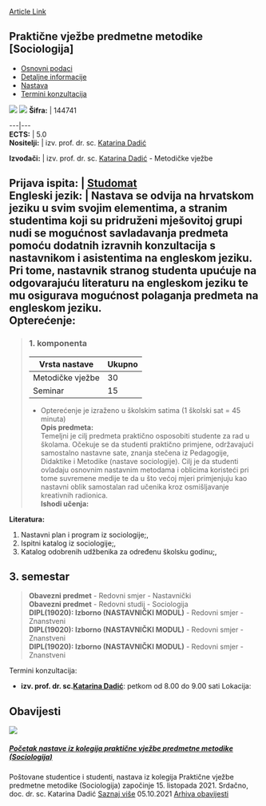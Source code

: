 [Article Link](https://www.fhs.hr/predmet/pvpms_a)

## Praktične vježbe predmetne metodike [Sociologija]
  * [Osnovni podaci](https://www.fhs.hr/predmet/pvpms_a#v1id-904865_737430_1_0 "Osnovni podaci")
  * [Detaljne informacije](https://www.fhs.hr/predmet/pvpms_a#v1id-904865_737430_1_1 "Detaljne informacije")
  * [Nastava](https://www.fhs.hr/predmet/pvpms_a#v1id-904865_737430_1_2 "Nastava")
  * [Termini konzultacija](https://www.fhs.hr/predmet/pvpms_a#v1id-904865_737430_1_3 "Termini konzultacija")


[![](https://www.fhs.hr/img/flags/gif/hr.gif)](https://www.fhs.hr/predmet/pvpms_a) [![](https://www.fhs.hr/img/flags/gif/gb.gif)](https://www.fhs.hr/en/course/peitmots_a)
**Šifra:** |  144741  
  
---|---  
**ECTS:** |  5.0   
**Nositelji:** |  izv. prof. dr. sc. [Katarina Dadić](https://www.fhs.hr/djelatnik/katarina.dadic)   
  
**Izvođači:** |  izv. prof. dr. sc. [Katarina Dadić](https://www.fhs.hr/djelatnik/katarina.dadic) - Metodičke vježbe  
  
**Prijava ispita:** |  [Studomat](http://www.isvu.hr/studomat)  
**Engleski jezik:** |  Nastava se odvija na hrvatskom jeziku u svim svojim elementima, a stranim studentima koji su pridruženi mješovitoj grupi nudi se mogućnost savladavanja predmeta pomoću dodatnih izravnih konzultacija s nastavnikom i asistentima na engleskom jeziku. Pri tome, nastavnik stranog studenta upućuje na odgovarajuću literaturu na engleskom jeziku te mu osigurava mogućnost polaganja predmeta na engleskom jeziku.   
**Opterećenje:**  
---  
> ### 1. komponenta
> | Vrsta nastave | Ukupno  
> ---|---  
> Metodičke vježbe | 30  
> Seminar | 15  
> * Opterećenje je izraženo u školskim satima (1 školski sat = 45 minuta)   
**Opis predmeta:**  
> Temeljni je cilj predmeta praktično osposobiti studente za rad u školama. Očekuje se da studenti praktično primjene, održavajući samostalno nastavne sate, znanja stečena iz Pedagogije, Didaktike i Metodike (nastave sociologije). Cilj je da studenti ovladaju osnovnim nastavnim metodama i oblicima koristeći pri tome suvremene medije te da u što većoj mjeri primjenjuju kao nastavni oblik samostalan rad učenika kroz osmišljavanje kreativnih radionica.  
**Ishodi učenja:**  

  
**Literatura:**  
  1. Nastavni plan i program iz sociologije;, 
  2. Ispitni katalog iz sociologije;, 
  3. Katalog odobrenih udžbenika za određenu školsku godinu;, 

  
**3. semestar**  
---  
> **Obavezni predmet** - Redovni smjer - Nastavnički  
>  **Obavezni predmet** - Redovni studij - Sociologija  
>  **DIPL(19020): Izborno (NASTAVNIČKI MODUL)** - Redovni smjer - Znanstveni  
>  **DIPL(19020): Izborno (NASTAVNIČKI MODUL)** - Redovni smjer - Znanstveni  
>  **DIPL(19020): Izborno (NASTAVNIČKI MODUL)** - Redovni smjer - Znanstveni  
>   
Termini konzultacija: 
  * **izv. prof. dr. sc.[Katarina Dadić](https://www.fhs.hr/djelatnik/katarina.dadic)**: 
petkom od 8.00 do 9.00 sati
Lokacija: 


## Obavijesti
[ ![](https://www.fhs.hr/_pub/themes_static/hrstud2024/default/img/default_news.jpg) ](https://www.fhs.hr/predmet/pvpms_a?@=21g8h#news_110739)
#####  [Početak nastave iz kolegija praktične vježbe predmetne metodike (Sociologija)](https://www.fhs.hr/predmet/pvpms_a?@=21g8h#news_110739)
Poštovane studentice i studenti, nastava iz kolegija Praktične vježbe predmetne metodike (Sociologija) započinje 15. listopada 2021. Srdačno, doc. dr. sc. Katarina Dadić 
[Saznaj više](https://www.fhs.hr/predmet/pvpms_a?@=21g8h#news_110739)
05.10.2021
[Arhiva obavijesti](https://www.fhs.hr/predmet/pvpms_a?@=20sbr#news_110739 "Arhiva obavijesti")
